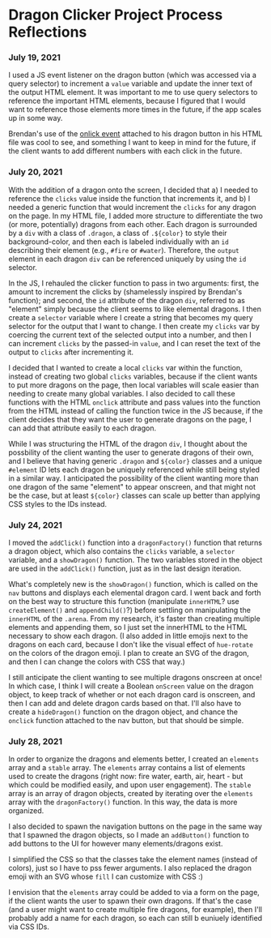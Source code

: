 # Dragon Clicker Project Process Reflections

### July 19, 2021
I used a JS event listener on the dragon button (which was accessed via a query selector) to increment a `value` variable and update the inner text of the output HTML element. It was important to me to use query selectors to reference the important HTML elements, because I figured that I would want to reference those elements more times in the future, if the app scales up in some way.

Brendan's use of the [onlick event](https://www.w3schools.com/jsref/event_onclick.asp) attached to his dragon button in his HTML file was cool to see, and something I want to keep in mind for the future, if the client wants to add different numbers with each click in the future.

### July 20, 2021
With the addition of a dragon onto the screen, I decided that a) I needed to reference the `clicks` value inside the function that increments it, and b) I needed a generic function that would increment the `clicks` for any dragon on the page. In my HTML file, I added more structure to differentiate the two (or more, potentially) dragons from each other. Each dragon is surrounded by a `div` with a class of `.dragon`, a class of `.${color}` to style their background-color, and then each is labeled individually with an `id` describing their element (e.g., `#fire` or `#water`). Therefore, the `output` element in each dragon `div` can be referenced uniquely by using the `id` selector.

In the JS, I rehauled the clicker function to pass in two arguments: first, the amount to increment the clicks by (shamelessly inspired by Brendan's function); and second, the `id` attribute of the dragon `div`, referred to as "element" simply because the client seems to like elemental dragons. I then create a `selector` variable where I create a string that becomes my query selector for the output that I want to change. I then create my `clicks` var by coercing the current text of the selected output into a number, and then I can increment `clicks` by the passed-in `value`, and I can reset the text of the output to `clicks` after incrementing it.

I decided that I wanted to create a local `clicks` var within the function, instead of creating two global `clicks` variables, because if the client wants to put more dragons on the page, then local variables will scale easier than needing to create many global variables. I also decided to call these functions with the HTML `onclick` attribute and pass values into the function from the HTML instead of calling the function twice in the JS because, if the client decides that they want the user to generate dragons on the page, I can add that attribute easily to each dragon.

While I was structuring the HTML of the dragon `div`, I thought about the possbility of the client wanting the user to generate dragons of their own, and I believe that having generic `.dragon` and `${color}` classes and a unique `#element` ID lets each dragon be uniquely referenced while still being styled in a similar way. I anticipated the possibility of the client wanting more than one dragon of the same "element" to appear onscreen, and that might not be the case, but at least `${color}` classes can scale up better than applying CSS styles to the IDs instead.

### July 24, 2021
I moved the `addClick()` function into a `dragonFactory()` function that returns a dragon object, which also contains the `clicks` variable, a `selector` variable, and a `showDragon()` function. The two variables stored in the object are used in the `addClick()` function, just as in the last design iteration.

What's completely new is the `showDragon()` function, which is called on the `nav` buttons and displays each elemental dragon card. I went back and forth on the best way to structure this function (manipulate `innerHTML`? use `createElement()` and `appendChild()`?) before settling on manipulating the `innerHTML` of the `.arena`. From my research, it's faster than creating multiple elements and appending them, so I just set the innerHTML to the HTML necessary to show each dragon. (I also added in little emojis next to the dragons on each card, because I don't like the visual effect of `hue-rotate` on the colors of the dragon emoji. I plan to create an SVG of the dragon, and then I can change the colors with CSS that way.)

I still anticipate the client wanting to see multiple dragons onscreen at once! In which case, I think I will create a Boolean `onScreen` value on the dragon object, to keep track of whether or not each dragon card is onscreen, and then I can add and delete dragon cards based on that. I'll also have to create a `hideDragon()` function on the dragon object, and chance the `onclick` function attached to the nav button, but that should be simple.

### July 28, 2021
In order to organize the dragons and elements better, I created an `elements` array and a `stable` array. The `elements` array contains a list of elements used to create the dragons (right now: fire water, earth, air, heart - but which could be modified easily, and upon user engagement). The `stable` array is an array of dragon objects, created by iterating over the `elements` array with the `dragonFactory()` function. In this way, the data is more organized.

I also decided to spawn the navigation buttons on the page in the same way that I spawned the dragon objects, so I made an `addButton()` function to add buttons to the UI for however many elements/dragons exist.

I simplified the CSS so that the classes take the element names (instead of colors), just so I have to pss fewer arguments. I also replaced the dragon emoji with an SVG whose `fill` I can customize with CSS :)

I envision that the `elements` array could be added to via a form on the page, if the client wants the user to spawn their own dragons. If that's the case (and a user might want to create multiple fire dragons, for example), then I'll probably add a name for each dragon, so each can still b euniuely identified via CSS IDs.